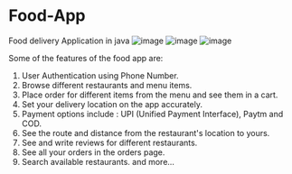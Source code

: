 # Food-App
Food delivery Application in java
![image](https://user-images.githubusercontent.com/56680878/176168878-0aab4c6f-6887-448a-bc28-f1cbaa0e0115.png)
![image](https://user-images.githubusercontent.com/56680878/176169074-c9fd7ad1-acea-4455-aed8-93a1d4bf4892.png)
![image](https://user-images.githubusercontent.com/56680878/176170054-425cbf7d-478b-4958-bf08-57975837676a.png)

Some of the features of the food app are:

1. User Authentication using Phone Number.
2. Browse different restaurants and menu items.
3. Place order for different items from the menu and see them in a cart.
4. Set your delivery location on the app accurately.
5. Payment options include : UPI (Unified Payment Interface), Paytm and COD.
6. See the route and distance from the restaurant's location to yours.
7. See and write reviews for different restaurants.
8. See all your orders in the orders page.
9. Search available restaurants.
and more...


